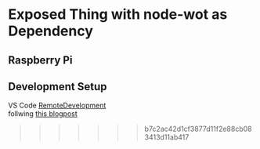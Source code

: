 # Exposed Thing with node-wot as Dependency

## Raspberry Pi

## Development Setup

VS Code [RemoteDevelopment](https://marketplace.visualstudio.com/items?itemName=ms-vscode-remote.vscode-remote-extensionpack)
<br>
follwing [this blogpost](https://pythononpow.medium.com/remote-development-on-a-raspberry-pi-with-ssh-and-vscode-a23388e24bc7)
>>>>>>> b7c2ac42d1cf3877d11f2e88cb083413d11ab417


